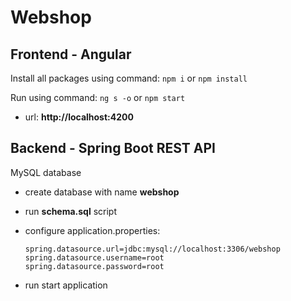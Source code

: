 # Webshop

## Frontend - Angular
Install all packages using command:
`npm i`
or
`npm install`

Run using command:
`ng s -o`
or
`npm start`

- url: **http://localhost:4200**

## Backend - Spring Boot REST API

MySQL database

- create database with name **webshop**

- run **schema.sql** script

- configure application.properties:
    ```
    spring.datasource.url=jdbc:mysql://localhost:3306/webshop  
    spring.datasource.username=root
    spring.datasource.password=root
    ```

- run start application
